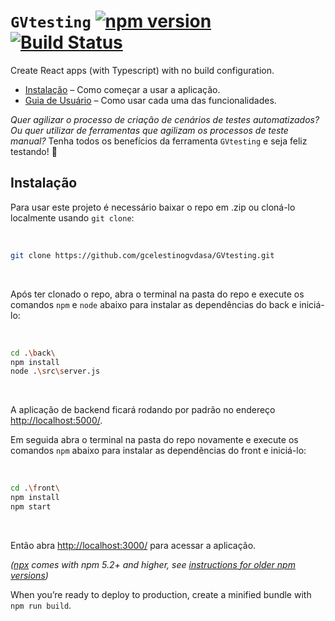 # `GVtesting` [![npm version](https://badge.fury.io/js/react-scripts-ts.svg)](https://badge.fury.io/js/react-scripts-ts) [![Build Status](https://travis-ci.org/wmonk/create-react-app-typescript.svg?branch=master)](https://travis-ci.org/wmonk/create-react-app-typescript)

Create React apps (with Typescript) with no build configuration.

 * [Instalação](#instalação) – Como começar a usar a aplicação.
 * [Guia de Usuário](#guia-de-usuário) – Como usar cada uma das funcionalidades.

_Quer agilizar o processo de criação de cenários de testes automatizados? Ou quer utilizar de ferramentas que agilizam os processos de teste manual?_
Tenha todos os benefícios da ferramenta `GVtesting` e seja feliz testando! 🚀

## Instalação

Para usar este projeto é necessário baixar o repo em .zip ou cloná-lo localmente usando `git clone`:

<br/>

```sh
git clone https://github.com/gcelestinogvdasa/GVtesting.git
```

<br/>

Após ter clonado o repo, abra o terminal na pasta do repo e execute os comandos `npm` e `node` abaixo para instalar as dependências do back e iniciá-lo:

<br/>

```sh
cd .\back\
npm install
node .\src\server.js
```

<br/>

A aplicação de backend ficará rodando por padrão no endereço [http://localhost:5000/](http://localhost:5000/).

Em seguida abra o terminal na pasta do repo novamente e execute os comandos `npm` abaixo para instalar as dependências do front e iniciá-lo:

<br/>

```sh
cd .\front\
npm install
npm start
```

<br/>

Então abra [http://localhost:3000/](http://localhost:3000/) para acessar a aplicação.

*([npx](https://medium.com/@maybekatz/introducing-npx-an-npm-package-runner-55f7d4bd282b) comes with npm 5.2+ and higher, see [instructions for older npm versions](https://gist.github.com/gaearon/4064d3c23a77c74a3614c498a8bb1c5f))*


When you’re ready to deploy to production, create a minified bundle with `npm run build`.
